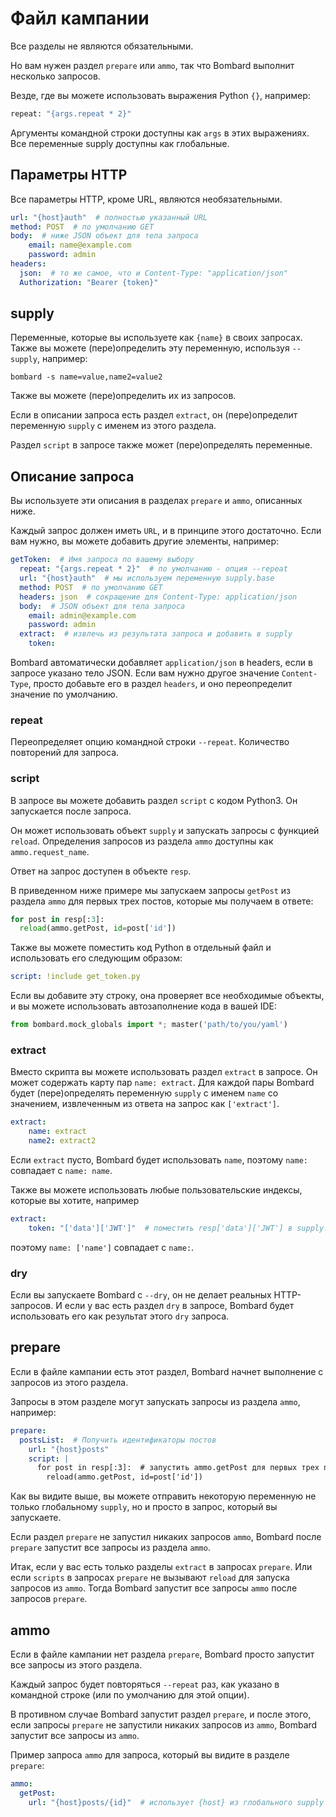 # Файл кампании

Все разделы не являются обязательными.

Но вам нужен раздел `prepare` или `ammo`, так что Bombard выполнит несколько запросов.

Везде, где вы можете использовать выражения Python `{}`, например:

```python
repeat: "{args.repeat * 2}"
```

Аргументы командной строки доступны как `args` в этих выражениях.
Все переменные supply доступны как глобальные.

## Параметры HTTP

Все параметры HTTP, кроме URL, являются необязательными.

```yaml
url: "{host}auth"  # полностью указанный URL
method: POST  # по умолчанию GET
body:  # ниже JSON объект для тела запроса
    email: name@example.com
    password: admin
headers:
  json:  # то же самое, что и Content-Type: "application/json"
  Authorization: "Bearer {token}"
```

## supply

Переменные, которые вы используете как `{name}` в своих запросах.
Также вы можете (пере)определить эту переменную, используя `--supply`, например:

```
bombard -s name=value,name2=value2
```

Также вы можете (пере)определить их из запросов.

Если в описании запроса есть раздел `extract`, он (пере)определит переменную `supply` с именем из этого раздела.

Раздел `script` в запросе также может (пере)определять переменные.

## Описание запроса

Вы используете эти описания в разделах `prepare` и `ammo`, описанных ниже.

Каждый запрос должен иметь `URL`, и в принципе этого достаточно.
Если вам нужно, вы можете добавить другие элементы, например:

```yaml
getToken:  # Имя запроса по вашему выбору
  repeat: "{args.repeat * 2}"  # по умолчанию - опция --repeat
  url: "{host}auth"  # мы используем переменную supply.base
  method: POST  # по умолчанию GET
  headers: json  # сокращение для Content-Type: application/json
  body:  # JSON объект для тела запроса
    email: admin@example.com
    password: admin
  extract:  # извлечь из результата запроса и добавить в supply
    token:
```

Bombard автоматически добавляет `application/json` в headers, если в запросе указано тело JSON.
Если вам нужно другое значение `Content-Type`, просто добавьте его в раздел `headers`, и оно переопределит значение по умолчанию.

### repeat

Переопределяет опцию командной строки `--repeat`. Количество повторений для запроса.

### script

В запросе вы можете добавить раздел `script` с кодом Python3.
Он запускается после запроса.

Он может использовать объект `supply` и запускать запросы с функцией `reload`.
Определения запросов из раздела `ammo` доступны как `ammo.request_name`.

Ответ на запрос доступен в объекте `resp`.

В приведенном ниже примере мы запускаем запросы `getPost` из раздела `ammo` для первых трех постов, которые мы получаем в ответе:

```python
for post in resp[:3]:
  reload(ammo.getPost, id=post['id'])
```

Также вы можете поместить код Python в отдельный файл и использовать его следующим образом:

```yaml
script: !include get_token.py
```

Если вы добавите эту строку, она проверяет все необходимые объекты, и вы можете использовать автозаполнение кода в вашей IDE:

```python
from bombard.mock_globals import *; master('path/to/you/yaml')
```

### extract

Вместо скрипта вы можете использовать раздел `extract` в запросе.
Он может содержать карту пар `name: extract`. Для каждой пары
Bombard будет (пере)определять переменную `supply` с именем `name` со
значением, извлеченным из ответа на запрос как `['extract']`.

```yaml
extract:
    name: extract
    name2: extract2
```

Если `extract` пусто, Bombard будет использовать `name`, поэтому
`name:` совпадает с `name: name`.

Также вы можете использовать любые пользовательские индексы, которые вы хотите, например

```yaml
extract:
    token: "['data']['JWT']"  # поместить resp['data']['JWT'] в supply.token
```

поэтому `name: ['name']` совпадает с `name:`.

### dry

Если вы запускаете Bombard с `--dry`, он не делает реальных HTTP-запросов.
И если у вас есть раздел `dry` в запросе, Bombard будет использовать его как
результат этого `dry` запроса.

## prepare

Если в файле кампании есть этот раздел, Bombard начнет выполнение с запросов
из этого раздела.

Запросы в этом разделе могут запускать запросы из раздела `ammo`, например:

```yaml
prepare:
  postsList:  # Получить идентификаторы постов
    url: "{host}posts"
    script: |
      for post in resp[:3]:  # запустить ammo.getPost для первых трех постов в списке
        reload(ammo.getPost, id=post['id'])
```

Как вы видите выше, вы можете отправить некоторую переменную не только
глобальному `supply`, но и просто в запрос, который вы запускаете.

Если раздел `prepare` не запустил никаких запросов `ammo`, Bombard после
`prepare` запустит все запросы из раздела `ammo`.

Итак, если у вас есть только разделы `extract` в запросах `prepare`.
Или если `scripts` в запросах `prepare` не вызывают `reload` для запуска
запросов из `ammo`. Тогда Bombard запустит все запросы `ammo`
после запросов `prepare`.

## ammo

Если в файле кампании нет раздела `prepare`, Bombard просто запустит все
запросы из этого раздела.

Каждый запрос будет повторяться `--repeat` раз, как указано в командной
строке (или по умолчанию для этой опции).

В противном случае Bombard запустит раздел `prepare`, и после этого, если
запросы `prepare` не запустили никаких запросов из `ammo`, Bombard запустит все
запросы из `ammo`.

Пример запроса `ammo` для запроса, который вы видите в разделе `prepare`:

```yaml
ammo:
  getPost:
    url: "{host}posts/{id}"  # использует {host} из глобального supply и {id} из локального supply только для этого запроса - см. скрипт выше
```